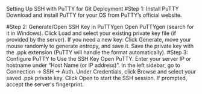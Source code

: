 Setting Up SSH with PuTTY for Git Deployment
#Step 1: Install PuTTY
Download and install PuTTY for your OS from PuTTY’s official website.

#Step 2: Generate/Open SSH Key in PuTTYgen
Open PuTTYgen (search for it in Windows).
Click Load and select your existing private key file (if provided by the server).
If you need a new key:
Click Generate, move your mouse randomly to generate entropy, and save it.
Save the private key with the .ppk extension (PuTTY will handle the format automatically).
#Step 3: Configure PuTTY to Use the SSH Key
Open PuTTY.
Enter your server IP or hostname under “Host Name (or IP address)”.
In the left sidebar, go to Connection → SSH → Auth.
Under Credentials, click Browse and select your saved .ppk private key.
Click Open to start the SSH session.
If prompted, accept the server's fingerprint.
